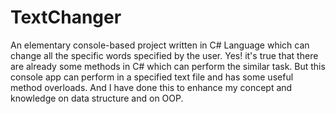 # TextChanger
An elementary console-based project written in C# Language which can change all the specific words specified by the user.
Yes! it's true that there are already some methods in C# which can perform the similar task. But this console app can perform in a specified text file and has some useful method overloads. And I have done this to enhance my concept and knowledge on data structure and on OOP.
